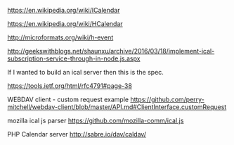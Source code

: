 https://en.wikipedia.org/wiki/ICalendar

https://en.wikipedia.org/wiki/HCalendar

http://microformats.org/wiki/h-event

http://geekswithblogs.net/shaunxu/archive/2016/03/18/implement-ical-subscription-service-through-in-node.js.aspx

If I wanted to build an ical server then this is the spec.

https://tools.ietf.org/html/rfc4791#page-38


WEBDAV client - custom request example
https://github.com/perry-mitchell/webdav-client/blob/master/API.md#ClientInterface.customRequest

mozilla ical js parser
https://github.com/mozilla-comm/ical.js

PHP Calendar server
http://sabre.io/dav/caldav/
